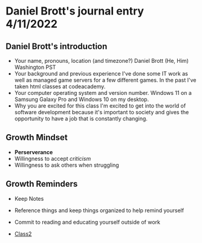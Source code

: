 # Daniel Brott's journal entry 4/11/2022

## Daniel Brott's introduction

- Your name, pronouns, location (and timezone?)
Daniel Brott (He, Him) Washington PST
- Your background and previous experience
I've done some IT work as well as managed game servers for a few different games. In the past I've taken html classes at codeacademy.
- Your computer operating system and version number.
Windows 11 on a Samsung Galaxy Pro and Windows 10 on my desktop.
- Why you are excited for this class
I'm excited to get into the world of software development because it's important to society and gives the opportunity to have a job that is constantly changing.

## Growth Mindset

- **Perserverance**
- Willingness to accept *criticism*
- Willingness to ask others when struggling

## Growth Reminders

- Keep Notes
- Reference things and keep things organized to help remind yourself
- Commit to reading and educating yourself outside of work


- [Class2](https://cipherian.github.io/reading-notes/class2)
  